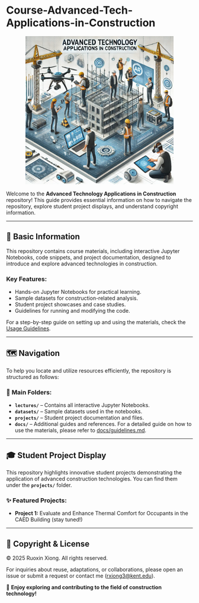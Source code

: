 # Course-Advanced-Tech-Applications-in-Construction

<p align="center">
  <img src="course.webp" alt="Course Icon" width="400" />
</p>

Welcome to the **Advanced Technology Applications in Construction** repository! This guide provides essential information on how to navigate the repository, explore student project displays, and understand copyright information.

---

## 📖 Basic Information
This repository contains course materials, including interactive Jupyter Notebooks, code snippets, and project documentation, designed to introduce and explore advanced technologies in construction.

### Key Features:
- Hands-on Jupyter Notebooks for practical learning.
- Sample datasets for construction-related analysis.
- Student project showcases and case studies.
- Guidelines for running and modifying the code.

For a step-by-step guide on setting up and using the materials, check the [Usage Guidelines](docs/guideline.md).

---

## 🗺️ Navigation
To help you locate and utilize resources efficiently, the repository is structured as follows:

### 🔹 **Main Folders:**
- **`lectures/`** – Contains all interactive Jupyter Notebooks.
- **`datasets/`** – Sample datasets used in the notebooks.
- **`projects/`** – Student project documentation and files.
- **`docs/`** – Additional guides and references. For a detailed guide on how to use the materials, please refer to [docs/guidelines.md](docs/guideline.md).

---

## 🎓 Student Project Display
This repository highlights innovative student projects demonstrating the application of advanced construction technologies. You can find them under the **`projects/`** folder.

### ✨ Featured Projects:
- **Project 1:** Evaluate and Enhance Thermal Comfort for Occupants in the CAED Building (stay tuned!)

---

## 📜 Copyright & License

© 2025 Ruoxin Xiong. All rights reserved.

For inquiries about reuse, adaptations, or collaborations, please open an issue or submit a request or contact me (rxiong3@kent.edu).

📢 **Enjoy exploring and contributing to the field of construction technology!**